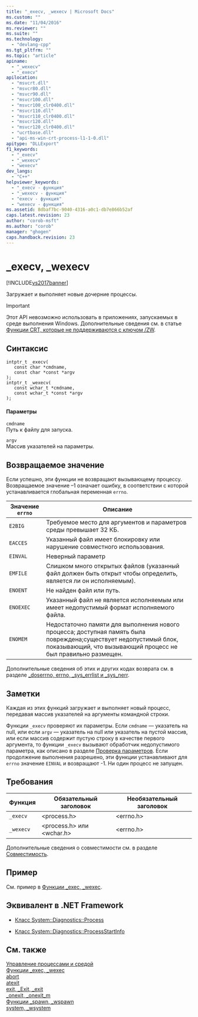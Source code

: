 ```yaml
---
title: "_execv, _wexecv | Microsoft Docs"
ms.custom: ""
ms.date: "11/04/2016"
ms.reviewer: ""
ms.suite: ""
ms.technology: 
  - "devlang-cpp"
ms.tgt_pltfrm: ""
ms.topic: "article"
apiname: 
  - "_wexecv"
  - "_execv"
apilocation: 
  - "msvcrt.dll"
  - "msvcr80.dll"
  - "msvcr90.dll"
  - "msvcr100.dll"
  - "msvcr100_clr0400.dll"
  - "msvcr110.dll"
  - "msvcr110_clr0400.dll"
  - "msvcr120.dll"
  - "msvcr120_clr0400.dll"
  - "ucrtbase.dll"
  - "api-ms-win-crt-process-l1-1-0.dll"
apitype: "DLLExport"
f1_keywords: 
  - "_execv"
  - "_wexecv"
  - "wexecv"
dev_langs: 
  - "C++"
helpviewer_keywords: 
  - "_execv - функция"
  - "_wexecv - функция"
  - "execv - функция"
  - "wexecv - функция"
ms.assetid: 8dbaf7bc-9040-4316-a0c1-db7e866b52af
caps.latest.revision: 23
author: "corob-msft"
ms.author: "corob"
manager: "ghogen"
caps.handback.revision: 23
---
```

# _execv, _wexecv
[!INCLUDE[vs2017banner](../../assembler/inline/includes/vs2017banner.md)]

Загружает и выполняет новые дочерние процессы.  
  
> [!IMPORTANT]
>  Этот API невозможно использовать в приложениях, запускаемых в среде выполнения Windows.  Дополнительные сведения см. в статье [Функции CRT, которые не поддерживаются с ключом \/ZW](http://msdn.microsoft.com/library/windows/apps/jj606124.aspx).  
  
## Синтаксис  
  
```  
intptr_t _execv(   
   const char *cmdname,  
   const char *const *argv   
);  
intptr_t _wexecv(   
   const wchar_t *cmdname,  
   const wchar_t *const *argv   
);  
```  
  
#### Параметры  
 `cmdname`  
 Путь к файлу для запуска.  
  
 `argv`  
 Массив указателей на параметры.  
  
## Возвращаемое значение  
 Если успешно, эти функции не возвращают вызывающему процессу.  Возвращаемое значение –1 означает ошибку, в соответствии с которой устанавливается глобальная переменная `errno`.  
  
|Значение `errno`|Описание|  
|----------------------|--------------|  
|`E2BIG`|Требуемое место для аргументов и параметров среды превышает 32 КБ.|  
|`EACCES`|Указанный файл имеет блокировку или нарушение совместного использования.|  
|`EINVAL`|Неверный параметр|  
|`EMFILE`|Слишком много открытых файлов \(указанный файл должен быть открыт чтобы определить, является ли он исполняемым\).|  
|`ENOENT`|Не найден файл или путь.|  
|`ENOEXEC`|Указанный файл не является исполняемым или имеет недопустимый формат исполняемого файла.|  
|`ENOMEM`|Недостаточно памяти для выполнения нового процесса; доступная память была повреждена;существует недопустимый блок, показывающий, что вызывающий процесс не был правильно размещен.|  
  
 Дополнительные сведения об этих и других кодах возврата см. в разделе [\_doserrno, errno, \_sys\_errlist и \_sys\_nerr](../Topic/errno,%20_doserrno,%20_sys_errlist,%20and%20_sys_nerr.md).  
  
## Заметки  
 Каждая из этих функций загружает и выполняет новый процесс, передавая массив указателей на аргументы командной строки.  
  
 Функции `_execv` проверяют их параметры.  Если `cmdname` — указатель на null, или если `argv` — указатель на null или указатель на пустой массив, или если массив содержит пустую строку в качестве первого аргумента, то функции `_execv` вызывают обработчик недопустимого параметра, как описано в разделе [Проверка параметров](../../c-runtime-library/parameter-validation.md).  Если продолжение выполнения разрешено, эти функции устанавливают для `errno` значение `EINVAL` и возвращают \-1.  Ни один процесс не запущен.  
  
## Требования  
  
|Функция|Обязательный заголовок|Необязательный заголовок|  
|-------------|----------------------------|------------------------------|  
|`_execv`|\<process.h\>|\<errno.h\>|  
|`_wexecv`|\<process.h\> или \<wchar.h\>|\<errno.h\>|  
  
 Дополнительные сведения о совместимости см. в разделе [Совместимость](../../c-runtime-library/compatibility.md).  
  
## Пример  
 См. пример в [Функции \_exec, \_wexec](../../c-runtime-library/exec-wexec-functions.md).  
  
## Эквивалент в .NET Framework  
  
-   [Класс System::Diagnostics::Process](https://msdn.microsoft.com/en-us/library/system.diagnostics.process.aspx)  
  
-   [Класс System::Diagnostics::ProcessStartInfo](https://msdn.microsoft.com/en-us/library/system.diagnostics.processstartinfo.aspx)  
  
## См. также  
 [Управление процессами и средой](../../c-runtime-library/process-and-environment-control.md)   
 [Функции \_exec, \_wexec](../../c-runtime-library/exec-wexec-functions.md)   
 [abort](../../c-runtime-library/reference/abort.md)   
 [atexit](../../c-runtime-library/reference/atexit.md)   
 [exit, \_Exit, \_exit](../../c-runtime-library/reference/exit-exit-exit.md)   
 [\_onexit, \_onexit\_m](../../c-runtime-library/reference/onexit-onexit-m.md)   
 [Функции \_spawn, \_wspawn](../Topic/_spawn,%20_wspawn%20Functions.md)   
 [system, \_wsystem](../../c-runtime-library/reference/system-wsystem.md)